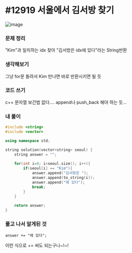 # #12919 서울에서 김서방 찾기

![image](https://user-images.githubusercontent.com/28949235/123061283-76270500-d446-11eb-9f01-c5b4f499d549.png)

### 문제 정리

"Kim"과 일치하는 idx 찾아 "김서방은 idx에 있다"라는 String반환

### 생각해보기

그냥 for문 돌려서 Kim 만나면 바로 반환시키면 될 듯

### 코드 쓰기

c++ 문자열 보간법 없다.... append나 push_back 해야 하는 듯...

### 내 풀이

```c++
#include <string>
#include <vector>

using namespace std;

string solution(vector<string> seoul) {
    string answer = "";
    
    for(int i=0; i<seoul.size(); i++){
        if(seoul[i] == "Kim"){
            answer.append("김서방은 ");
            answer.append(to_string(i));
            answer.append("에 있다");
            break;
        }
    }
    
    return answer;
}
```



### 풀고 나서 알게된 것

```
answer += "에 있다";
```

이런 식으로 += 써도 되는구나~!~!
